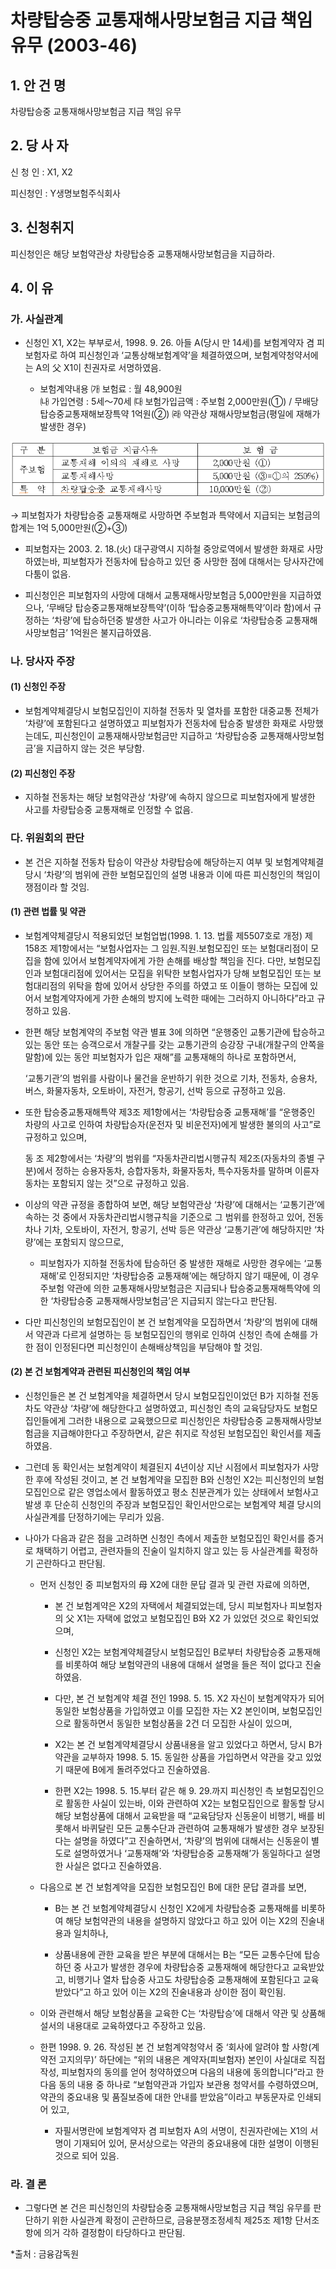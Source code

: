 # 차량탑승중 교통재해사망보험금 지급 책임 유무 (2003-46)

## 1. 안 건 명
차량탑승중 교통재해사망보험금 지급 책임 유무

## 2. 당 사 자

신 청 인 : X1, X2

피신청인 : Y생명보험주식회사

## 3. 신청취지

피신청인은 해당 보험약관상 차량탑승중 교통재해사망보험금을 지급하라.

## 4. 이   유

### 가. 사실관계

* 신청인 X1, X2는 부부로서, 1998. 9. 26. 아들 A(당시 만 14세)를 보험계약자 겸 피보험자로 하여 피신청인과 ‘교통상해보험계약’을 체결하였으며, 보험계약청약서에는 A의 父 X1이 친권자로 서명하였음.

    * 보험계약내용
    ㈎ 보험료 : 월 48,900원    
    ㈏ 가입연령 : 5세～70세
    ㈐ 보험가입금액 : 주보험 2,000만원(①) / 무배당 탑승중교통재해보장특약 1억원(②)
    ㈑ 약관상 재해사망보험금(평일에 재해가 발생한 경우)

![alt image](https://raw.githubusercontent.com/aijinet/bodoc-claim-contents/master/contents/images/94_1.PNG)


<!--
구  분
보험금 지급사유
보 험 금
주보험
교통재해 이외의 재해로 사망
2,000만원 (①)
교통재해사망
5,000만원 (③=①의 250%)
특  약
차량탑승중 교통재해사망
10,000만원 (②)
-->
  → 피보험자가 차량탑승중 교통재해로 사망하면 주보험과 특약에서 지급되는 보험금의 합계는 1억 5,000만원(②+③)

* 피보험자는 2003. 2. 18.(火) 대구광역시 지하철 중앙로역에서 발생한 화재로 사망하였는바, 피보험자가 전동차에 탑승하고 있던 중 사망한 점에 대해서는 당사자간에 다툼이 없음.

* 피신청인은 피보험자의 사망에 대해서 교통재해사망보험금 5,000만원을 지급하였으나, ‘무배당 탑승중교통재해보장특약’(이하 ‘탑승중교통재해특약’이라 함)에서 규정하는 ‘차량’에 탑승하던중 발생한 사고가 아니라는 이유로 ‘차량탑승중 교통재해사망보험금’ 1억원은 불지급하였음.

### 나. 당사자 주장

#### (1) 신청인 주장

* 보험계약체결당시 보험모집인이 지하철 전동차 및 열차를 포함한 대중교통 전체가 ‘차량’에 포함된다고 설명하였고 피보험자가 전동차에 탑승중 발생한 화재로 사망했는데도, 피신청인이 교통재해사망보험금만 지급하고 ‘차량탑승중 교통재해사망보험금’을 지급하지 않는 것은 부당함.

#### (2) 피신청인 주장

* 지하철 전동차는 해당 보험약관상 ‘차량’에 속하지 않으므로 피보험자에게 발생한 사고를 차량탑승중 교통재해로 인정할 수 없음.

### 다. 위원회의 판단

* 본 건은 지하철 전동차 탑승이 약관상 차량탑승에 해당하는지 여부 및 보험계약체결당시 ‘차량’의 범위에 관한 보험모집인의 설명 내용과 이에 따른 피신청인의 책임이 쟁점이라 할 것임.

#### (1) 관련 법률 및 약관

* 보험계약체결당시 적용되었던 보험업법(1998. 1. 13. 법률 제5507호로 개정) 제158조 제1항에서는 “보험사업자는 그 임원․직원․보험모집인 또는 보험대리점이 모집을 함에 있어서 보험계약자에게 가한 손해를 배상할 책임을 진다. 다만, 보험모집인과 보험대리점에 있어서는 모집을 위탁한 보험사업자가 당해 보험모집인 또는 보험대리점의 위탁을 함에 있어서 상당한 주의를 하였고 또 이들이 행하는 모집에 있어서 보험계약자에게 가한 손해의 방지에 노력한 때에는 그러하지 아니하다”라고 규정하고 있음.


* 한편 해당 보험계약의 주보험 약관 별표 3에 의하면 “운행중인 교통기관에 탑승하고 있는 동안 또는 승객으로서 개찰구를 갖는 교통기관의 승강장 구내(개찰구의 안쪽을 말함)에 있는 동안 피보험자가 입은 재해”를 교통재해의 하나로 포함하면서,

   ‘교통기관’의 범위를 사람이나 물건을 운반하기 위한 것으로 기차, 전동차, 승용차, 버스, 화물자동차, 오토바이, 자전거, 항공기, 선박 등으로 규정하고 있음.


* 또한 탑승중교통재해특약 제3조 제1항에서는 ‘차량탑승중 교통재해’를 “운행중인 차량의 사고로 인하여 차량탑승자(운전자 및 비운전자)에게 발생한 불의의 사고”로 규정하고 있으며,

  동 조 제2항에서는 ‘차량’의 범위를 “자동차관리법시행규칙 제2조(자동차의 종별 구분)에서 정하는 승용자동차, 승합자동차, 화물자동차, 특수자동차를 말하며 이륜자동차는 포함되지 않는 것”으로 규정하고 있음.


*  이상의 약관 규정을 종합하여 보면, 해당 보험약관상 ‘차량’에 대해서는 ‘교통기관’에 속하는 것 중에서 자동차관리법시행규칙을 기준으로 그 범위를 한정하고 있어, 전동차나 기차, 오토바이, 자전거, 항공기, 선박 등은 약관상 ‘교통기관’에 해당하지만 ‘차량’에는 포함되지 않으므로,

   * 피보험자가 지하철 전동차에 탑승하던 중 발생한 재해로 사망한 경우에는 ‘교통재해’로 인정되지만 ‘차량탑승중 교통재해’에는 해당하지 않기 때문에, 이 경우 주보험 약관에 의한 교통재해사망보험금은 지급되나 탑승중교통재해특약에 의한 ‘차량탑승중 교통재해사망보험금’은 지급되지 않는다고 판단됨.


* 다만 피신청인의 보험모집인이 본 건 보험계약을 모집하면서 ‘차량’의 범위에 대해서 약관과 다르게 설명하는 등 보험모집인의 행위로 인하여 신청인 측에 손해를 가한 점이 인정된다면 피신청인이 손해배상책임을 부담해야 할 것임.



#### (2) 본 건 보험계약과 관련된 피신청인의 책임 여부

* 신청인들은 본 건 보험계약을 체결하면서 당시 보험모집인이었던 B가 지하철 전동차도 약관상 ‘차량’에 해당한다고 설명하였고, 피신청인 측의 교육담당자도 보험모집인들에게 그러한 내용으로 교육했으므로 피신청인은 차량탑승중 교통재해사망보험금을 지급해야한다고 주장하면서, 같은 취지로 작성된 보험모집인 확인서를 제출하였음.

* 그런데 동 확인서는 보험계약이 체결된지 4년이상 지난 시점에서 피보험자가 사망한 후에 작성된 것이고, 본 건 보험계약을 모집한 B와 신청인 X2는 피신청인의 보험모집인으로 같은 영업소에서 활동하였고 평소 친분관계가 있는 상태에서 보험사고 발생 후 단순히 신청인의 주장과 보험모집인 확인서만으로는 보험계약 체결 당시의 사실관계를 단정하기에는 무리가 있음.


* 나아가 다음과 같은 점을 고려하면 신청인 측에서 제출한 보험모집인 확인서를 증거로 채택하기 어렵고, 관련자들의 진술이 일치하지 않고 있는 등 사실관계를 확정하기 곤란하다고 판단됨.

  * 먼저 신청인 중 피보험자의 母 X2에 대한 문답 결과 및 관련 자료에 의하면,

    - 본 건 보험계약은 X2의 자택에서 체결되었는데, 당시 피보험자나 피보험자의 父 X1는 자택에 없었고 보험모집인 B와 X2 가 있었던 것으로 확인되었으며,

    - 신청인 X2는 보험계약체결당시 보험모집인 B로부터 차량탑승중 교통재해를 비롯하여 해당 보험약관의 내용에 대해서 설명을 들은 적이 없다고 진술하였음.

    - 다만, 본 건 보험계약 체결 전인 1998. 5. 15. X2 자신이 보험계약자가 되어 동일한 보험상품을 가입하였고 이를 모집한 자는 X2 본인이며, 보험모집인으로 활동하면서 동일한 보험상품을 2건 더 모집한 사실이 있으며,

     - X2는 본 건 보험계약체결당시 상품내용을 알고 있었다고 하면서, 당시 B가 약관을 교부하자 1998. 5. 15. 동일한 상품을 가입하면서 약관을 갖고 있었기 때문에 B에게 돌려주었다고 진술하였음.

    - 한편 X2는 1998. 5. 15.부터 같은 해 9. 29.까지 피신청인 측 보험모집인으로 활동한 사실이 있는바, 이와 관련하여 X2는 보험모집인으로 활동할 당시 해당 보험상품에 대해서 교육받을 때 “교육담당자 신동윤이 비행기, 배를 비롯해서 바퀴달린 모든 교통수단과 관련하여 교통재해가 발생한 경우 보장된다는 설명을 하였다”고 진술하면서, ‘차량’의 범위에 대해서는 신동윤이 별도로 설명하였거나 ‘교통재해’와 ‘차량탑승중 교통재해’가 동일하다고 설명한 사실은 없다고 진술하였음.

  * 다음으로 본 건 보험계약을 모집한 보험모집인 B에 대한 문답 결과를 보면,

      - B는 본 건 보험계약체결당시 신청인 X2에게 차량탑승중 교통재해를 비롯하여 해당 보험약관의 내용을 설명하지 않았다고 하고 있어 이는 X2의 진술내용과 일치하나,

      - 상품내용에 관한 교육을 받은 부분에 대해서는 B는 “모든 교통수단에 탑승하던 중 사고가 발생한 경우에 차량탑승중 교통재해에 해당한다고 교육받았고, 비행기나 열차 탑승중 사고도 차량탑승중 교통재해에 포함된다고 교육받았다”고 하고 있어 이는  X2의 진술내용과 상이한 점이 확인됨.

  *  이와 관련해서 해당 보험상품을 교육한 C는 ‘차량탑승’에 대해서 약관 및 상품해설서의 내용대로 교육하였다고 주장하고 있음.

  *  한편 1998. 9. 26. 작성된 본 건 보험계약청약서 중 ‘회사에 알려야 할 사항(계약전 고지의무)’ 하단에는 “위의 내용은 계약자(피보험자) 본인이 사실대로 직접 작성, 피보험자의 동의를 얻어 청약하였으며 다음의 내용에 동의합니다”라고 한 다음 동의 내용 중 하나로 “보험약관과 가입자 보관용 청약서를 수령하였으며, 약관의 중요내용 및 품질보증에 대한 안내를 받았음”이라고 부동문자로 인쇄되어 있고,

     - 자필서명란에 보험계약자 겸 피보험자 A의 서명이, 친권자란에는 X1의 서명이 기재되어 있어, 문서상으로는 약관의 중요내용에 대한 설명이 이행된 것으로 되어 있음.

### 라. 결  론

 *  그렇다면 본 건은 피신청인의 차량탑승중 교통재해사망보험금 지급 책임 유무를 판단하기 위한 사실관계 확정이 곤란하므로, 금융분쟁조정세칙 제25조 제1항 단서조항에 의거 각하 결정함이 타당하다고 판단됨.

*출처 : 금융감독원